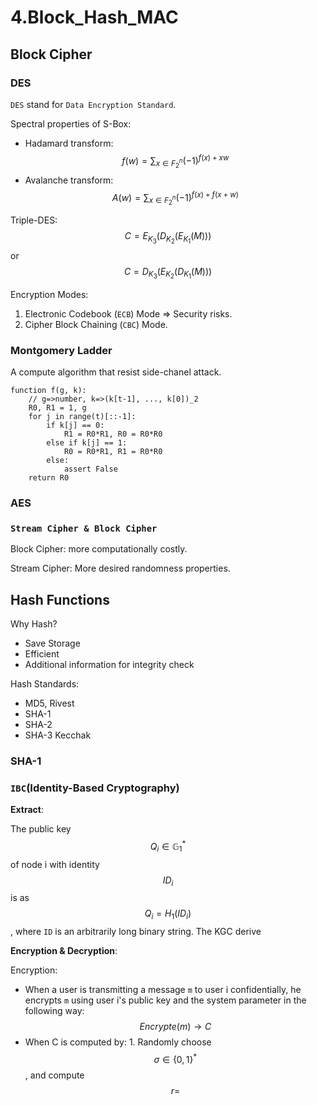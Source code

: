 # 4.Block_Hash_MAC

## Block Cipher

### DES

`DES` stand for `Data Encryption Standard`.

Spectral properties of S-Box:

* Hadamard transform: $$\displaystyle f(w) = \sum_{x \in F_2^n} (-1)^{f(x) + xw}$$
* Avalanche transform: $$\displaystyle A(w) = \sum_{x \in F_2^n} (-1)^{f(x) + f(x + w)}$$

Triple-DES: $$C = E_{K_3} (D_{K_2} (E_{K_1}(M)))$$ or $$C = D_{K_3} (E_{K_2} (D_{K_1}(M)))$$

Encryption Modes:

1. Electronic Codebook (`ECB`) Mode => Security risks.
2. Cipher Block Chaining (`CBC`) Mode.

### Montgomery Ladder

A compute algorithm that resist side-chanel attack.

```
function f(g, k):
    // g=>number, k=>(k[t-1], ..., k[0])_2
    R0, R1 = 1, g
    for j in range(t)[::-1]:
        if k[j] == 0:
            R1 = R0*R1, R0 = R0*R0
        else if k[j] == 1:
            R0 = R0*R1, R1 = R0*R0
        else:
            assert False
    return R0
```

### AES

### `Stream Cipher & Block Cipher`

Block Cipher: more computationally costly.

Stream Cipher: More desired randomness properties.

## Hash Functions

Why Hash?

* Save Storage
* Efficient
* Additional information for integrity check

Hash Standards:

* MD5, Rivest
* SHA-1
* SHA-2
* SHA-3 Kecchak

### SHA-1

### `IBC`(Identity-Based Cryptography)

**Extract**:

The public key $$Q_i \in \mathbb{G}_1^*$$ of node i with identity $$ID_i$$ is as $$Q_i = H_1(ID_i)$$, where `ID` is an arbitrarily long binary string. The KGC derive

**Encryption & Decryption**:

Encryption:

* When a user is transmitting a message `m` to user i confidentially, he encrypts `m` using user i's public key and the system parameter in the following way: $$Encrypte(m) \rightarrow C$$
* When C is computed by: 1. Randomly choose $$\sigma \in \{0, 1\}^*$$, and compute $$r =$$
